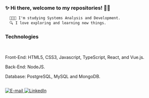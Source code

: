   ### ✨ Hi there, welcome to my repositories! 🧚‍♀️
  
      👩🏼‍💻 I'm studying Systems Analysis and Development.
      🔍 I love exploring and learning new things.
      
  ### Technologies
  </br>
 <div>
  <p>Front-End: HTML5, CSS3, Javascript, TypeScript, React, and Vue.js.</p>
  <p>Back-End:  NodeJS.</p>
  <p>Database:  PostgreSQL, MySQL and MongoDB. </p>
</div>

 ##
 
<div>
<a href="mailto:jubassul@gmail.com"><img alt="E-mail" src="https://img.shields.io/badge/Gmail-D14836?style=for-the-badge&logo=gmail&logoColor=white"/>
</a>
<a href="https://www.linkedin.com/in/j%C3%BAlia-bassul-5833981a6/" target="_blank">
<img alt="LinkedIn" src="https://img.shields.io/badge/LinkedIn-0077B5?style=for-the-badge&logo=linkedin&logoColor=white"/>
</a>
</div>
